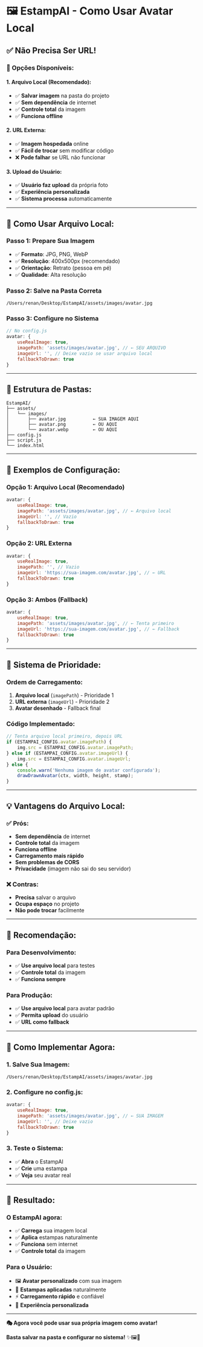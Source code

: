 # 🖼️ EstampAI - Como Usar Avatar Local

## ✅ **Não Precisa Ser URL!**

### **🎯 Opções Disponíveis:**

#### **1. Arquivo Local (Recomendado):**
- ✅ **Salvar imagem** na pasta do projeto
- ✅ **Sem dependência** de internet
- ✅ **Controle total** da imagem
- ✅ **Funciona offline**

#### **2. URL Externa:**
- ✅ **Imagem hospedada** online
- ✅ **Fácil de trocar** sem modificar código
- ❌ **Pode falhar** se URL não funcionar

#### **3. Upload do Usuário:**
- ✅ **Usuário faz upload** da própria foto
- ✅ **Experiência personalizada**
- ✅ **Sistema processa** automaticamente

---

## 🚀 **Como Usar Arquivo Local:**

### **Passo 1: Prepare Sua Imagem**
- ✅ **Formato**: JPG, PNG, WebP
- ✅ **Resolução**: 400x500px (recomendado)
- ✅ **Orientação**: Retrato (pessoa em pé)
- ✅ **Qualidade**: Alta resolução

### **Passo 2: Salve na Pasta Correta**
```
/Users/renan/Desktop/EstampAI/assets/images/avatar.jpg
```

### **Passo 3: Configure no Sistema**
```javascript
// No config.js
avatar: {
    useRealImage: true,
    imagePath: 'assets/images/avatar.jpg', // ← SEU ARQUIVO
    imageUrl: '', // Deixe vazio se usar arquivo local
    fallbackToDrawn: true
}
```

---

## 📁 **Estrutura de Pastas:**

```
EstampAI/
├── assets/
│   └── images/
│       ├── avatar.jpg          ← SUA IMAGEM AQUI
│       ├── avatar.png          ← OU AQUI
│       └── avatar.webp         ← OU AQUI
├── config.js
├── script.js
└── index.html
```

---

## 🎨 **Exemplos de Configuração:**

### **Opção 1: Arquivo Local (Recomendado)**
```javascript
avatar: {
    useRealImage: true,
    imagePath: 'assets/images/avatar.jpg', // ← Arquivo local
    imageUrl: '', // Vazio
    fallbackToDrawn: true
}
```

### **Opção 2: URL Externa**
```javascript
avatar: {
    useRealImage: true,
    imagePath: '', // Vazio
    imageUrl: 'https://sua-imagem.com/avatar.jpg', // ← URL
    fallbackToDrawn: true
}
```

### **Opção 3: Ambos (Fallback)**
```javascript
avatar: {
    useRealImage: true,
    imagePath: 'assets/images/avatar.jpg', // ← Tenta primeiro
    imageUrl: 'https://sua-imagem.com/avatar.jpg', // ← Fallback
    fallbackToDrawn: true
}
```

---

## 🔧 **Sistema de Prioridade:**

### **Ordem de Carregamento:**
1. **Arquivo local** (`imagePath`) - Prioridade 1
2. **URL externa** (`imageUrl`) - Prioridade 2
3. **Avatar desenhado** - Fallback final

### **Código Implementado:**
```javascript
// Tenta arquivo local primeiro, depois URL
if (ESTAMPAI_CONFIG.avatar.imagePath) {
    img.src = ESTAMPAI_CONFIG.avatar.imagePath;
} else if (ESTAMPAI_CONFIG.avatar.imageUrl) {
    img.src = ESTAMPAI_CONFIG.avatar.imageUrl;
} else {
    console.warn('Nenhuma imagem de avatar configurada');
    drawDrawnAvatar(ctx, width, height, stamp);
}
```

---

## 💡 **Vantagens do Arquivo Local:**

### **✅ Prós:**
- **Sem dependência** de internet
- **Controle total** da imagem
- **Funciona offline**
- **Carregamento mais rápido**
- **Sem problemas de CORS**
- **Privacidade** (imagem não sai do seu servidor)

### **❌ Contras:**
- **Precisa** salvar o arquivo
- **Ocupa espaço** no projeto
- **Não pode trocar** facilmente

---

## 🎯 **Recomendação:**

### **Para Desenvolvimento:**
- ✅ **Use arquivo local** para testes
- ✅ **Controle total** da imagem
- ✅ **Funciona sempre**

### **Para Produção:**
- ✅ **Use arquivo local** para avatar padrão
- ✅ **Permita upload** do usuário
- ✅ **URL como fallback**

---

## 🚀 **Como Implementar Agora:**

### **1. Salve Sua Imagem:**
```
/Users/renan/Desktop/EstampAI/assets/images/avatar.jpg
```

### **2. Configure no config.js:**
```javascript
avatar: {
    useRealImage: true,
    imagePath: 'assets/images/avatar.jpg', // ← SUA IMAGEM
    imageUrl: '', // Deixe vazio
    fallbackToDrawn: true
}
```

### **3. Teste o Sistema:**
- ✅ **Abra** o EstampAI
- ✅ **Crie** uma estampa
- ✅ **Veja** seu avatar real

---

## 🎉 **Resultado:**

### **O EstampAI agora:**
- ✅ **Carrega** sua imagem local
- ✅ **Aplica** estampas naturalmente
- ✅ **Funciona** sem internet
- ✅ **Controle total** da imagem

### **Para o Usuário:**
- 🖼️ **Avatar personalizado** com sua imagem
- 🎨 **Estampas aplicadas** naturalmente
- ⚡ **Carregamento rápido** e confiável
- 🎯 **Experiência personalizada**

---

**🎭 Agora você pode usar sua própria imagem como avatar!**

**Basta salvar na pasta e configurar no sistema!** ✨🖼️🎨
